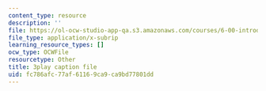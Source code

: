 ```yaml
---
content_type: resource
description: ''
file: https://ol-ocw-studio-app-qa.s3.amazonaws.com/courses/6-00-introduction-to-computer-science-and-programming-fall-2008/fc786afc77af61169ca9ca9bd77801dd_SXR9CDof7qw.srt
file_type: application/x-subrip
learning_resource_types: []
ocw_type: OCWFile
resourcetype: Other
title: 3play caption file
uid: fc786afc-77af-6116-9ca9-ca9bd77801dd
---
```

